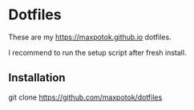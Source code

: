 # Dotfiles

These are my <https://maxpotok.github.io> dotfiles.

I recommend to run the setup script after fresh install.

## Installation

git clone https://github.com/maxpotok/dotfiles
